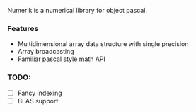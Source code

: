 Numerik is a numerical library for object pascal. 

### Features
- Multidimensional array data structure with single precision
- Array broadcasting
- Familiar pascal style math API

### TODO:
- [ ] Fancy indexing
- [ ] BLAS support

